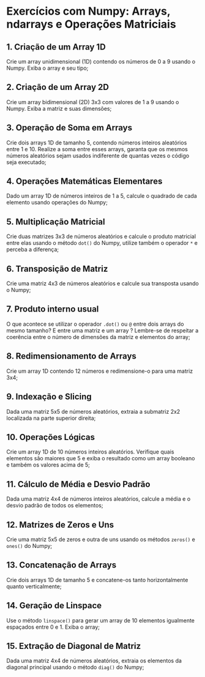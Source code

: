 # Exercícios com Numpy: Arrays, ndarrays e Operações Matriciais

## 1. Criação de um Array 1D
Crie um array unidimensional (1D) contendo os números de 0 a 9 usando o Numpy. Exiba o array e seu tipo;

## 2. Criação de um Array 2D
Crie um array bidimensional (2D) 3x3 com valores de 1 a 9 usando o Numpy. Exiba a matriz e suas dimensões;

## 3. Operação de Soma em Arrays
Crie dois arrays 1D de tamanho 5, contendo números inteiros aleatórios entre 1 e 10.
Realize a soma entre esses arrays, garanta que os mesmos números aleatórios sejam usados indiferente de quantas vezes o código seja executado;

## 4. Operações Matemáticas Elementares
Dado um array 1D de números inteiros de 1 a 5, calcule o quadrado de cada elemento usando operações do Numpy;

## 5. Multiplicação Matricial
Crie duas matrizes 3x3 de números aleatórios e calcule o produto matricial entre elas usando o método `dot()` do Numpy, utilize também o operador `*` e perceba a diferença;

## 6. Transposição de Matriz
Crie uma matriz 4x3 de números aleatórios e calcule sua transposta usando o Numpy;

## 7. Produto interno usual
O que acontece se utilizar o operador `.dot()` ou `@` entre dois arrays do mesmo tamanho? E entre uma matriz e um array ? Lembre-se de respeitar a coerência entre o número de dimensões da matriz e elementos do array;

## 8. Redimensionamento de Arrays
Crie um array 1D contendo 12 números e redimensione-o para uma matriz 3x4;

## 9. Indexação e Slicing
Dada uma matriz 5x5 de números aleatórios, extraia a submatriz 2x2 localizada na parte superior direita;

## 10. Operações Lógicas
Crie um array 1D de 10 números inteiros aleatórios. Verifique quais elementos são maiores que 5 e exiba o resultado como um array booleano e também os valores acima de 5;

## 11. Cálculo de Média e Desvio Padrão
Dada uma matriz 4x4 de números inteiros aleatórios, calcule a média e o desvio padrão de todos os elementos;

## 12. Matrizes de Zeros e Uns
Crie uma matriz 5x5 de zeros e outra de uns usando os métodos `zeros()` e `ones()` do Numpy;

## 13. Concatenação de Arrays
Crie dois arrays 1D de tamanho 5 e concatene-os tanto horizontalmente quanto verticalmente;

## 14. Geração de Linspace
Use o método `linspace()` para gerar um array de 10 elementos igualmente espaçados entre 0 e 1. Exiba o array;

## 15. Extração de Diagonal de Matriz
Dada uma matriz 4x4 de números aleatórios, extraia os elementos da diagonal principal usando o método `diag()` do Numpy;